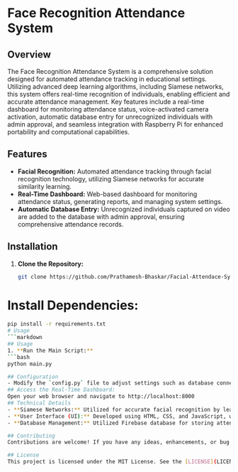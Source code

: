 # Face Recognition Attendance System

## Overview
The Face Recognition Attendance System is a comprehensive solution designed for automated attendance tracking in educational settings. Utilizing advanced deep learning algorithms, including Siamese networks, this system offers real-time recognition of individuals, enabling efficient and accurate attendance management. Key features include a real-time dashboard for monitoring attendance status, voice-activated camera activation, automatic database entry for unrecognized individuals with admin approval, and seamless integration with Raspberry Pi for enhanced portability and computational capabilities.

## Features
- **Facial Recognition:** Automated attendance tracking through facial recognition technology, utilizing Siamese networks for accurate similarity learning.
- **Real-Time Dashboard:** Web-based dashboard for monitoring attendance status, generating reports, and managing system settings.
- **Automatic Database Entry:** Unrecognized individuals captured on video are added to the database with admin approval, ensuring comprehensive attendance records.

## Installation
1. **Clone the Repository:**
   ```bash
   git clone https://github.com/Prathamesh-Bhaskar/Facial-Attendace-System
# Install Dependencies:
   ```bash
pip install -r requirements.txt
# Usage
```markdown
## Usage
1. **Run the Main Script:**
   ```bash
   python main.py

## Configuration
- Modify the `config.py` file to adjust settings such as database connection details, camera settings, and voice recognition parameters.
## Access the Real-Time Dashboard:
Open your web browser and navigate to http://localhost:8000
## Technical Details
- **Siamese Networks:** Utilized for accurate facial recognition by learning embeddings that map input images to latent representations, enabling similarity comparison.
- **User Interface (UI):** Developed using HTML, CSS, and JavaScript, with Flask as the backend framework, to create an intuitive and user-friendly real-time dashboard.
- **Database Management:** Utilized Firebase database for storing attendance records and managing user data.

## Contributing
Contributions are welcome! If you have any ideas, enhancements, or bug fixes, please fork the repository and submit a pull request.

## License
This project is licensed under the MIT License. See the [LICENSE](LICENSE) file for details.


